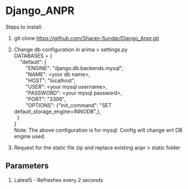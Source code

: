 # Django_ANPR

Steps to install:

1) git clone https://github.com/Sharan-Sundar/Django_Anpr.git

2) Change db configuration in arima > settings.py   
DATABASES = {  
&nbsp;&nbsp;&nbsp;&nbsp;"default": {  
&nbsp;&nbsp;&nbsp;&nbsp;&nbsp;&nbsp;&nbsp;&nbsp;"ENGINE": "django.db.backends.mysql",  
&nbsp;&nbsp;&nbsp;&nbsp;&nbsp;&nbsp;&nbsp;&nbsp;"NAME": \<your db name>,  
&nbsp;&nbsp;&nbsp;&nbsp;&nbsp;&nbsp;&nbsp;&nbsp;"HOST": "localhost",  
&nbsp;&nbsp;&nbsp;&nbsp;&nbsp;&nbsp;&nbsp;&nbsp;"USER": \<your mysql username>,  
&nbsp;&nbsp;&nbsp;&nbsp;&nbsp;&nbsp;&nbsp;&nbsp;"PASSWORD": \<your mysql password>,  
&nbsp;&nbsp;&nbsp;&nbsp;&nbsp;&nbsp;&nbsp;&nbsp;"PORT": "3306",  
&nbsp;&nbsp;&nbsp;&nbsp;&nbsp;&nbsp;&nbsp;&nbsp;"OPTIONS": {"init_command": "SET default_storage_engine=INNODB",},  
&nbsp;&nbsp;}  
  }  
Note: The above configuration is for mysql. Config will change wrt DB engine used.

3) Request for the static file zip and replace existing anpr > static folder

## Parameters

1. Latest5 - Refreshes every 2 seconds